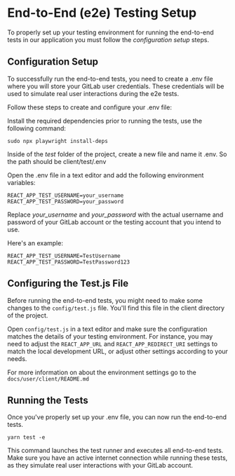# End-to-End (e2e) Testing Setup
To properly set up your testing environment for running the end-to-end tests in our application you must follow the _configuration setup_ steps.

## Configuration Setup
To successfully run the end-to-end tests, you need to create a .env file where you will store your GitLab user credentials. These credentials will be used to simulate real user interactions during the e2e tests.

Follow these steps to create and configure your .env file:

Install the required dependencies prior to running the tests, use the following command:
```
sudo npx playwright install-deps
```

Inside of the _test_ folder of the project, create a new file and name it .env. So the path should be client/test/.env

Open the .env file in a text editor and add the following environment variables:

```
REACT_APP_TEST_USERNAME=your_username
REACT_APP_TEST_PASSWORD=your_password
```
Replace _your_username_ and _your_password_ with the actual username and password of your GitLab account or the testing account that you intend to use.

Here's an example:

```
REACT_APP_TEST_USERNAME=TestUsername
REACT_APP_TEST_PASSWORD=TestPassword123
```
## Configuring the Test.js File
Before running the end-to-end tests, you might need to make some changes to the `config/test.js` file. You'll find this file in the client directory of the project.

Open `config/test.js` in a text editor and make sure the configuration matches the details of your testing environment. For instance, you may need to adjust the `REACT_APP_URL` and `REACT_APP_REDIRECT_URI` settings to match the local development URL, or adjust other settings according to your needs.

For more information on about the environment settings go to the `docs/user/client/README.md`

## Running the Tests
Once you've properly set up your .env file, you can now run the end-to-end tests.

```
yarn test -e
```
This command launches the test runner and executes all end-to-end tests. Make sure you have an active internet connection while running these tests, as they simulate real user interactions with your GitLab account.